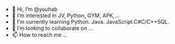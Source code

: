 - 👋 Hi, I’m @youhab
- 👀 I’m interested in JV, Python, GYM, APK,...
- 🌱 I’m currently learning Python. Java. JavaScript.C#C/C++SQL.
- 💞️ I’m looking to collaborate on ...
- 📫 How to reach me ...

<!---
habachiyoussef/habachiyoussef is a ✨ special ✨ repository because its `README.md` (this file) appears on your GitHub profile.
You can click the Preview link to take a look at your changes.
--->
